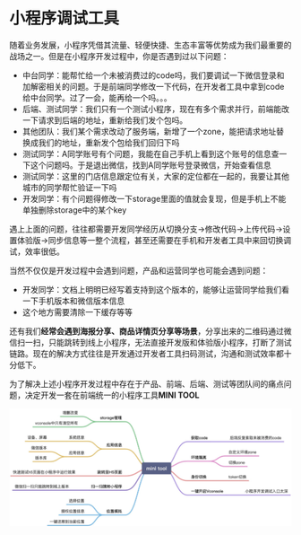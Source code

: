 # 小程序调试工具

随着业务发展，小程序凭借其流量、轻便快捷、生态丰富等优势成为我们最重要的战场之一。但是在小程序开发过程中，你是否遇到过以下问题：

- 中台同学：能帮忙给一个未被消费过的code吗，我们要调试一下微信登录和加解密相关的问题。于是前端同学修改一下代码，在开发者工具中拿到code给中台同学。过了一会，能再给一个吗。。。
- 后端、测试同学：我们只有一个测试小程序，现在有多个需求并行，前端能改一下请求到后端的地址，重新给我们发个包吗。
- 其他团队：我们某个需求改动了服务端，新增了一个zone，能把请求地址替换成我们的地址，重新发个包给我们回归下吗
- 测试同学：A同学账号有个问题，我能在自己手机上看到这个账号的信息查一下这个问题吗。于是退出微信，找到A同学账号登录微信，开始查看信息
- 测试同学：这里的门店信息跟定位有关，大家的定位都在一起的，我要让其他城市的同学帮忙验证一下吗
- 开发同学：有个问题得修改一下storage里面的值就会复现，但是手机上不能单独删除storage中的某个key



遇上上面的问题，往往都需要开发同学经历从切换分支->修改代码->上传代码->设置体验版->同步信息等一整个流程，甚至还需要在手机和开发者工具中来回切换调试，效率很低。



当然不仅仅是开发过程中会遇到问题，产品和运营同学也可能会遇到问题：

- 开发同学：文档上明明已经写着支持到这个版本的，能够让运营同学给我们看一下手机版本和微信版本信息
- 这个地方需要清除一下缓存等等



还有我们**经常会遇到海报分享、商品详情页分享等场景**，分享出来的二维码通过微信扫一扫，只能跳转到线上小程序，无法直接开发版和体验版小程序，打断了测试链路。现在的解决方式往往是开发通过开发者工具扫码测试，沟通和测试效率都十分低下。



为了解决上述小程序开发过程中存在于产品、前端、后端、测试等团队间的痛点问题，决定开发一套在前端统一的小程序工具**MINI TOOL**



![img](./assets/3.jpeg)
